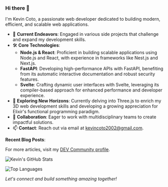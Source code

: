 ### Hi there 👋

I'm Kevin Coto, a passionate web developer dedicated to building modern, efficient, and scalable web applications.

- 🔭 **Current Endeavors**: Engaged in various side projects that challenge and expand my development skills.
- 🛠️ **Core Technologies**:
  - **Node.js & React**: Proficient in building scalable applications using Node.js and React, with experience in frameworks like Nest.js and Next.js.
  - **FastAPI**: Developing high-performance APIs with FastAPI, benefiting from its automatic interactive documentation and robust security features.
  - **Svelte**: Crafting dynamic user interfaces with Svelte, leveraging its compiler-based approach for enhanced performance and developer experience.
- 🌱 **Exploring New Horizons**: Currently delving into Three.js to enrich my 3D web development skills and developing a growing appreciation for Elixir's functional programming paradigm.
- 👯 **Collaboration**: Eager to work with multidisciplinary teams to create impactful solutions.
- 📫 **Contact**: Reach out via email at [kevincoto2002@gmail.com](mailto:kevincoto2002@gmail.com).

**Recent Blog Posts**:

<!-- BLOG-POST-LIST:START -->
<!-- BLOG-POST-LIST:END -->

For more articles, visit my [DEV Community profile](https://dev.to/kevincoto).

![Kevin's GitHub Stats](https://github-readme-stats.vercel.app/api?username=kevincotocarrera&show_icons=true&theme=radical)

![Top Languages](https://github-readme-stats.vercel.app/api/top-langs/?username=kevincotocarrera&layout=compact&theme=radical)

*Let's connect and build something amazing together!*
